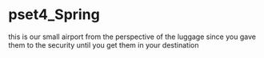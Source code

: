 # pset4_Spring
this is our small airport from the perspective of the luggage since you gave them to the security until you get them in your destination 
